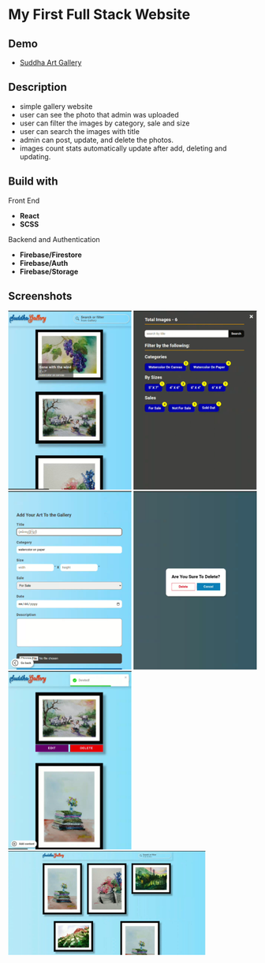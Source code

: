 # My First Full Stack Website

## Demo

- [Suddha Art Gallery](https://suddha-art-gallery.web.app/)

## Description

- simple gallery website
- user can see the photo that admin was uploaded
- user can filter the images by category, sale and size
- user can search the images with title
- admin can post, update, and delete the photos.
- images count stats automatically update after add, deleting and updating.

## Build with

Front End

- **React**
- **SCSS**

Backend and Authentication

- **Firebase/Firestore**
- **Firebase/Auth**
- **Firebase/Storage**

## Screenshots

<img src="./images_for_github/01.png" width="250px" alt="screenshot" />
<img src="./images_for_github/02.png" width="250px" alt="screenshot" />
<img src="./images_for_github/03.png" width="250px" alt="screenshot" />
<img src="./images_for_github/04.png" width="250px" alt="screenshot" />
<img src="./images_for_github/05.png" width="250px" alt="screenshot" />
<img src="./images_for_github/06.png" width="400px" alt="screenshot" />

